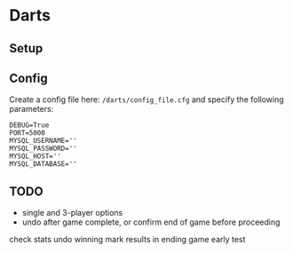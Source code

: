 # Darts

## Setup

## Config
Create a config file here: ```/darts/config_file.cfg``` and specify the following parameters:
```
DEBUG=True
PORT=5000
MYSQL_USERNAME=''
MYSQL_PASSWORD=''
MYSQL_HOST=''
MYSQL_DATABASE=''
```

## TODO

* single and 3-player options
* undo after game complete, or confirm end of game before proceeding


check stats
undo winning mark results in ending game early
test
